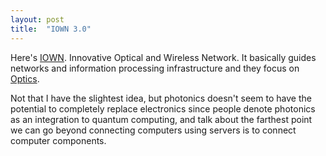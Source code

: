 ```yaml
---
layout: post
title:  "IOWN 3.0"
---
```


Here's [IOWN][iown]. Innovative Optical and Wireless Network. It basically guides networks and information processing infrastructure and they focus on [Optics][optics].

Not that I have the slightest idea, but photonics doesn't seem to have the potential to completely replace electronics since people denote photonics as an integration to quantum computing, and talk about the farthest point we can go beyond connecting computers using servers is to connect computer components.







[optics]: https://en.wikipedia.org/wiki/Optics
[iown]: https://www.rd.ntt/e/iown/